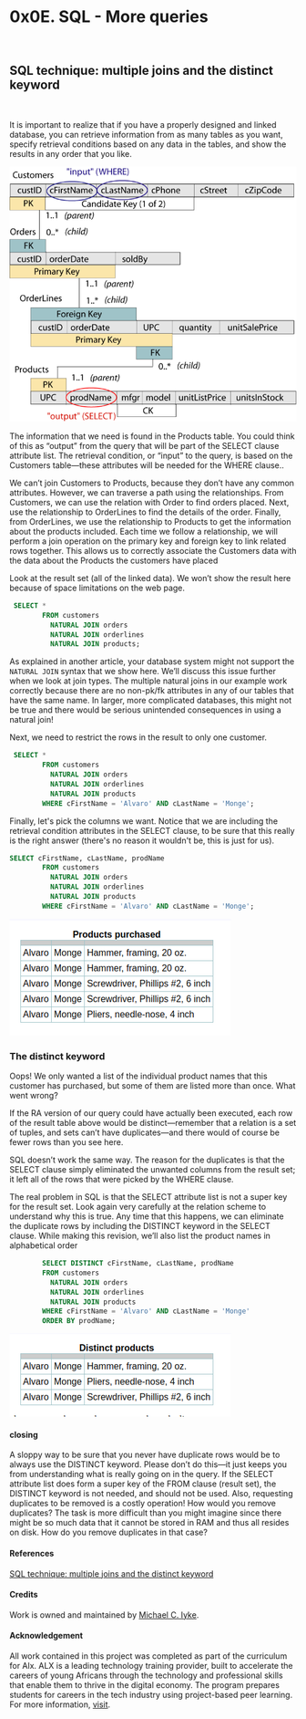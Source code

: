 
# 0x0E. SQL - More queries

&nbsp; <!-- blank line -->

## SQL technique: multiple joins and the distinct keyword

&nbsp;

It is important to realize that if you have a properly designed and linked database, you can retrieve information from as many tables as you want, specify retrieval conditions based on any data in the tables, and show the results in any order that you like.

![Multi-joins-diagram](./multijoin-salesscheme-lg.gif)

The information that we need is found in the Products table. You could think of this as “output” from the query that will be part of the SELECT clause attribute list. The retrieval condition, or “input” to the query, is based on the Customers table—these attributes will be needed for the WHERE clause..

We can’t join Customers to Products, because they don’t have any common attributes. However, we can traverse a path using the relationships. From Customers, we can use the relation with Order to find orders placed. Next, use the relationship to OrderLines to find the details of the order. Finally, from OrderLines, we use the relationship to Products to get the information about the products included. Each time we follow a relationship, we will perform a join operation on the primary key and foreign key to link related rows together. This allows us to correctly associate the Customers data with the data about the Products the customers have placed

Look at the result set (all of the linked data). We won’t show the result here because of space limitations on the web page.

```sql
 SELECT *
        FROM customers
          NATURAL JOIN orders
          NATURAL JOIN orderlines
          NATURAL JOIN products;
```

As explained in another article, your database system might not support the `NATURAL JOIN` syntax that we show here. We’ll discuss this issue further when we look at join types. The multiple natural joins in our example work correctly because there are no non-pk/fk attributes in any of our tables that have the same name. In larger, more complicated databases, this might not be true and there would be serious unintended consequences in using a natural join!

Next, we need to restrict the rows in the result to only one customer.

```sql
 SELECT *
        FROM customers
          NATURAL JOIN orders
          NATURAL JOIN orderlines
          NATURAL JOIN products
        WHERE cFirstName = 'Alvaro' AND cLastName = 'Monge';
```

Finally, let's pick the columns we want. Notice that we are including the retrieval condition attributes in the SELECT clause, to be sure that this really is the right answer (there's no reason it wouldn't be, this is just for us).

```sql
SELECT cFirstName, cLastName, prodName
        FROM customers
          NATURAL JOIN orders
          NATURAL JOIN orderlines
          NATURAL JOIN products
        WHERE cFirstName = 'Alvaro' AND cLastName = 'Monge';
```

![Screen short of result](./muliti-join-short1.png)

### The distinct keyword

Oops! We only wanted a list of the individual product names that this customer has purchased, but some of them are listed more than once. What went wrong?

If the RA version of our query could have actually been executed, each row of the result table above would be distinct—remember that a relation is a set of tuples, and sets can’t have duplicates—and there would of course be fewer rows than you see here.

SQL doesn’t work the same way. The reason for the duplicates is that the SELECT clause simply eliminated the unwanted columns from the result set; it left all of the rows that were picked by the WHERE clause.

The real problem in SQL is that the SELECT attribute list is not a super key for the result set. Look again very carefully at the relation scheme to understand why this is true. Any time that this happens, we can eliminate the duplicate rows by including the DISTINCT keyword in the SELECT clause. While making this revision, we’ll also list the product names in alphabetical order

```sql
        SELECT DISTINCT cFirstName, cLastName, prodName
        FROM customers
          NATURAL JOIN orders
          NATURAL JOIN orderlines
          NATURAL JOIN products
        WHERE cFirstName = 'Alvaro' AND cLastName = 'Monge'
        ORDER BY prodName;
```

![Result screen shot](./multi-join-shot2.png)

#### closing

A sloppy way to be sure that you never have duplicate rows would be to always use the DISTINCT keyword. Please don’t do this—it just keeps you from understanding what is really going on in the query. If the SELECT attribute list does form a super key of the FROM clause (result set), the DISTINCT keyword is not needed, and should not be used. Also, requesting duplicates to be removed is a costly operation! How would you remove duplicates? The task is more difficult than you might imagine since there might be so much data that it cannot be stored in RAM and thus all resides on disk. How do you remove duplicates in that case?

<!-- markdownlint-disable-next-line -->
#### References

[SQL technique: multiple joins and the distinct keyword](https://web.csulb.edu/colleges/coe/cecs/dbdesign/dbdesign.php?page=sql/multijoin.php)

<!-- markdownlint-disable-next-line -->
#### Credits

Work is owned and maintained by [Michael C. Iyke](https://github.com/michaeliyke).

#### Acknowledgement

All work contained in this project was completed as part of the curriculum for Alx. ALX is a leading technology training provider, built to accelerate the careers of young Africans through the technology and professional skills that enable them to thrive in the digital economy. The program prepares students for careers in the tech industry using project-based peer learning. For more information, [visit](https://www.alxafrica.com/).
